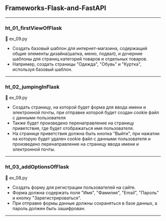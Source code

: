 ## Frameworks-Flask-and-FastAPI

--------------------

### ht_01_firstViewOfFlask
📌 ex_09.py  
- Создать базовый шаблон для интернет-магазина, содержащий общие элементы дизайна(шапка, меню, подвал), и дочерние 
шаблоны для страниц категорий товаров и отдельных товаров.
- Например, создать страницы "Одежда", "Обувь" и "Куртка", используя базовый шаблон.
--------------------

### ht_02_jumpingInFlask
📌 ex_09.py 
- Создать страницу, на которой будет форма для ввода имени и электронной почты, при отправке которой будет создан 
cookie файл с данными пользователя
- Также будет произведено перенаправление на страницу приветствия, где будет отображаться имя пользователя.
- На странице приветствия должна быть кнопка "Выйти", при нажатии на которую будет удален cookie файл с данными 
пользователя и произведено перенаправление на страницу ввода имени и электронной почты.
--------------------

### ht_03_addOptionsOfFlask
📌 ex_08.py
- Создать форму для регистрации пользователей на сайте.
- Форма должна содержать поля "Имя", "Фамилия", "Email", "Пароль" и кнопку "Зарегистрироваться".
- При отправке формы данные должны сохраняться в базе данных, а пароль должен быть зашифрован.
--------------------
